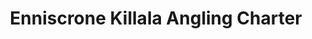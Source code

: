 ---
title: "Enniscrone Killala Angling Charter"
address: "Atlantic Mist, Enniscrone, Co. Sligo"
tel: "+353 (0)96 36 644"
county: "Sligo"
category: "Sea Angling"
type: "Content"
lat: "54.211822509765625"
lng: "-9.220911026000977"
---
